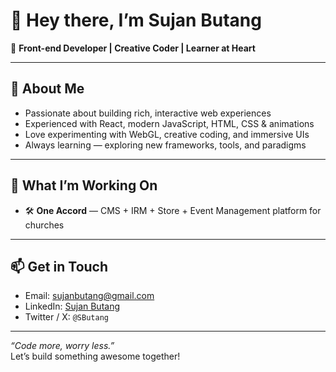 # 👋 Hey there, I’m **Sujan Butang**

🎯 **Front-end Developer | Creative Coder | Learner at Heart**

---

## 🚀 About Me

- Passionate about building rich, interactive web experiences  
- Experienced with React, modern JavaScript, HTML, CSS & animations  
- Love experimenting with WebGL, creative coding, and immersive UIs  
- Always learning — exploring new frameworks, tools, and paradigms

---

## 🔧 What I’m Working On

- 🛠️ **One Accord** — CMS + IRM + Store + Event Management platform for churches  

---

## 📫 Get in Touch

- Email: sujanbutang@gmail.com  
- LinkedIn: [Sujan Butang](https://np.linkedin.com/in/sujan-butang-b29594232)  
- Twitter / X: `@SButang`

---

*“Code more, worry less.”*  
Let’s build something awesome together!  
